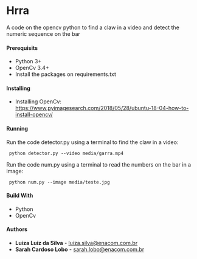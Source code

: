 # Hrra
A code on the opencv python to find a claw in a video and detect the numeric sequence on the bar

#### Prerequisits
* Python 3+
* OpenCv 3.4+
* Install the packages on requirements.txt

#### Installing
* Installing OpenCv: https://www.pyimagesearch.com/2018/05/28/ubuntu-18-04-how-to-install-opencv/

#### Running
Run the code detector.py using a terminal to find the claw in a video: 
 ````
  python detector.py --video media/garra.mp4
````
Run the code num.py using a terminal to read the numbers on the bar in a image:
 ````
  python num.py --image media/teste.jpg
````

#### Build With
* Python
* OpenCv

#### Authors
* **Luiza Luiz da Silva** - [luiza.silva@enacom.com.br](mailto:luiza.silva@enacom.com.br)
* **Sarah Cardoso Lobo** - [sarah.lobo@enacom.com.br](mailto:sarah.lobo@enacom.com.br)